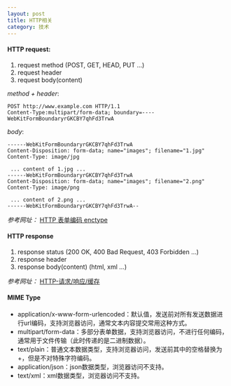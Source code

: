 ```yaml
---
layout: post
title: HTTP相关
category: 技术
---
```


#### HTTP request:

1. request method (POST, GET, HEAD, PUT ...)
2. request header
3. request body(content)

*method + header*:

```
POST http://www.example.com HTTP/1.1
Content-Type:multipart/form-data; boundary=----WebKitFormBoundaryrGKCBY7qhFd3TrwA
```

*body*:

```
------WebKitFormBoundaryrGKCBY7qhFd3TrwA
Content-Disposition: form-data; name="images"; filename="1.jpg"
Content-Type: image/jpg

 ... content of 1.jpg ...
------WebKitFormBoundaryrGKCBY7qhFd3TrwA
Content-Disposition: form-data; name="images"; filename="2.png"
Content-Type: image/png

 ... content of 2.png ...
------WebKitFormBoundaryrGKCBY7qhFd3TrwA--
```

*参考网址：* [HTTP 表单编码 enctype](http://harttle.com/2016/04/11/http-form-endoding.html "http")

#### HTTP response

1. response status (200 OK, 400 Bad Request, 403 Forbidden ...)
2. response header
3. response body(content) (html, xml ...)

*参考网址：* [HTTP-请求/响应/缓存](http://cnbin.github.io/blog/2016/02/20/http-qing-qiu-,-xiang-ying-,-huan-cun/ "http")

#### MIME Type

* application/x-www-form-urlencoded：默认值，发送前对所有发送数据进行url编码，支持浏览器访问，通常文本内容提交常用这种方式。
* multipart/form-data：多部分表单数据，支持浏览器访问，不进行任何编码，通常用于文件传输（此时传递的是二进制数据）。
* text/plain：普通文本数据类型，支持浏览器访问，发送前其中的空格替换为+，但是不对特殊字符编码。
* application/json：json数据类型，浏览器访问不支持。
* text/xml：xml数据类型，浏览器访问不支持。

